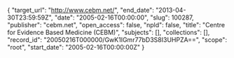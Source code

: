{
  "target_url": "http://www.cebm.net/", 
  "end_date": "2013-04-30T23:59:59Z", 
  "date": "2005-02-16T00:00:00", 
  "slug": 100287, 
  "publisher": "cebm.net", 
  "open_access": false, 
  "npld": false, 
  "title": "Centre for Evidence Based Medicine (CEBM)", 
  "subjects": [], 
  "collections": [], 
  "record_id": "20050216T000000/GwK1IGmr77bD3S8I3UHPZA==", 
  "scope": "root", 
  "start_date": "2005-02-16T00:00:00Z"
}

